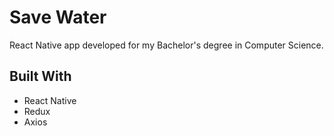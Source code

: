 # Save Water
React Native app developed for my Bachelor's degree in Computer Science.
## Built With
- React Native
- Redux 
- Axios
